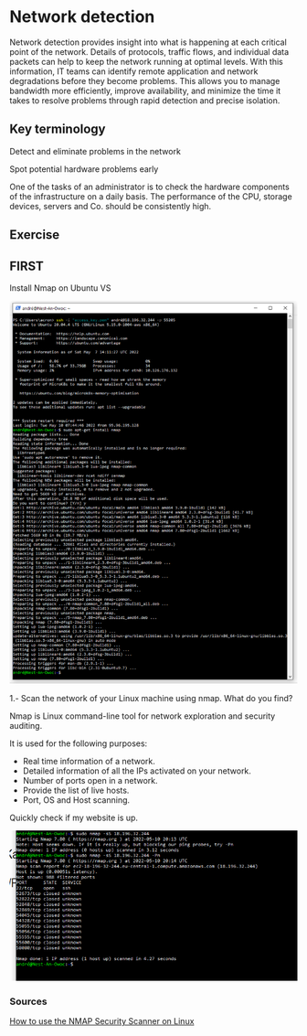 # Network detection
Network detection provides insight into what is happening at each critical point of the network. Details of protocols, traffic flows, and individual data packets can help to keep the network running at optimal levels. With this information, IT teams can identify remote application and network degradations before they become problems. This allows you to manage bandwidth more efficiently, improve availability, and minimize the time it takes to resolve problems through rapid detection and precise isolation.

## Key terminology
Detect and eliminate problems in the network

Spot potential hardware problems early

One of the tasks of an administrator is to check the hardware components of the infrastructure on a daily basis. The performance of the CPU, storage devices, servers and Co. should be consistently high.



## Exercise

## FIRST

Install Nmap on Ubuntu VS

![Install Nmap](../00_includes/Install-Nmap-on-Ubuntu.PNG)


1.- Scan the network of your Linux machine using nmap. What do you find?

Nmap is Linux command-line tool for network exploration and security auditing.

It is used for the following purposes:
- Real time information of a network.
- Detailed information of all the IPs activated on your network.
- Number of ports open in a network.
- Provide the list of live hosts.
- Port, OS and Host scanning.

Quickly check if my website is up.

![Check](../00_includes/Nmap-Check%20if%20website%20is%20up..PNG)


### Sources
[How to use the NMAP Security Scanner on Linux](https://www.howtoforge.com/tutorial/nmap-on-linux/#on-ubuntu)


